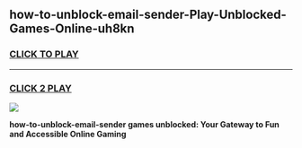 
## how-to-unblock-email-sender-Play-Unblocked-Games-Online-uh8kn
<h3>
<a href="https://premium76.site?title=how-to-unblock-email-sender&ref=25A">CLICK TO PLAY</a></h3>
<hr>

<h3>
<a href="https://premium76.site?title=how-to-unblock-email-sender&ref=25A">CLICK 2 PLAY</a>
  
</h3>

<a href="https://premium76.site?title=how-to-unblock-email-sender&ref=25A"><img src="https://clearcache.store/games.png"></a>


**how-to-unblock-email-sender games unblocked: Your Gateway to Fun and Accessible Online Gaming**
